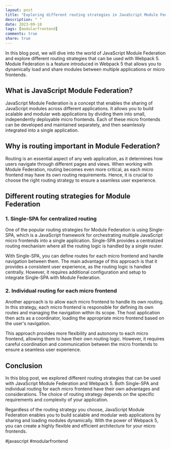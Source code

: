 ```yaml
---
layout: post
title: "Exploring different routing strategies in JavaScript Module Federation with Webpack 5"
description: " "
date: 2023-09-18
tags: [modularfrontend]
comments: true
share: true
---
```


In this blog post, we will dive into the world of JavaScript Module Federation and explore different routing strategies that can be used with Webpack 5. Module Federation is a feature introduced in Webpack 5 that allows you to dynamically load and share modules between multiple applications or micro frontends.

## What is JavaScript Module Federation?

JavaScript Module Federation is a concept that enables the sharing of JavaScript modules across different applications. It allows you to build scalable and modular web applications by dividing them into small, independently deployable micro frontends. Each of these micro frontends can be developed and maintained separately, and then seamlessly integrated into a single application.

## Why is routing important in Module Federation?

Routing is an essential aspect of any web application, as it determines how users navigate through different pages and views. When working with Module Federation, routing becomes even more critical, as each micro frontend may have its own routing requirements. Hence, it is crucial to choose the right routing strategy to ensure a seamless user experience.

## Different routing strategies for Module Federation

### 1. Single-SPA for centralized routing

One of the popular routing strategies for Module Federation is using Single-SPA, which is a JavaScript framework for orchestrating multiple JavaScript micro frontends into a single application. Single-SPA provides a centralized routing mechanism where all the routing logic is handled by a single router.

With Single-SPA, you can define routes for each micro frontend and handle navigation between them. The main advantage of this approach is that it provides a consistent user experience, as the routing logic is handled centrally. However, it requires additional configuration and setup to integrate Single-SPA with Module Federation.

### 2. Individual routing for each micro frontend

Another approach is to allow each micro frontend to handle its own routing. In this strategy, each micro frontend is responsible for defining its own routes and managing the navigation within its scope. The host application then acts as a coordinator, loading the appropriate micro frontend based on the user's navigation.

This approach provides more flexibility and autonomy to each micro frontend, allowing them to have their own routing logic. However, it requires careful coordination and communication between the micro frontends to ensure a seamless user experience.

## Conclusion

In this blog post, we explored different routing strategies that can be used with JavaScript Module Federation and Webpack 5. Both Single-SPA and individual routing for each micro frontend have their own advantages and considerations. The choice of routing strategy depends on the specific requirements and complexity of your application.

Regardless of the routing strategy you choose, JavaScript Module Federation enables you to build scalable and modular web applications by sharing and loading modules dynamically. With the power of Webpack 5, you can create a highly flexible and efficient architecture for your micro frontends.

#javascript #modularfrontend
